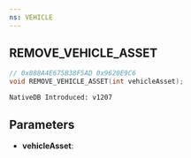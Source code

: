 ```yaml
---
ns: VEHICLE
---
```

## REMOVE_VEHICLE_ASSET

```c
// 0x888A4E675B38F5AD 0x9620E9C6
void REMOVE_VEHICLE_ASSET(int vehicleAsset);
```

```
NativeDB Introduced: v1207
```

## Parameters
* **vehicleAsset**:
